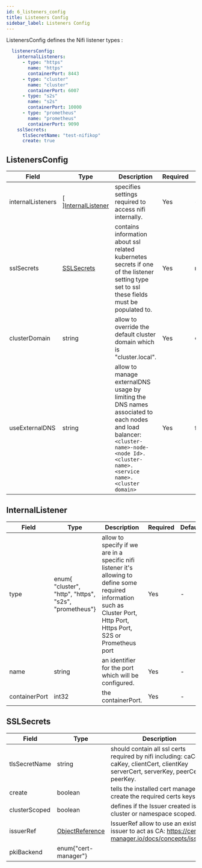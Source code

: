 ```yaml
---
id: 6_listeners_config
title: Listeners Config
sidebar_label: Listeners Config
---
```


ListenersConfig defines the Nifi listener types :

```yaml
  listenersConfig:
    internalListeners:
      - type: "https"
        name: "https"
        containerPort: 8443
      - type: "cluster"
        name: "cluster"
        containerPort: 6007
      - type: "s2s"
        name: "s2s"
        containerPort: 10000
      - type: "prometheus"
        name: "prometheus"
        containerPort: 9090
    sslSecrets:
      tlsSecretName: "test-nifikop"
      create: true
```

## ListenersConfig

|Field|Type|Description|Required|Default|
|-----|----|-----------|--------|--------|
|internalListeners|\[ \][InternalListener](#internallistener)| specifies settings required to access nifi internally.| Yes | - |
|sslSecrets|[SSLSecrets](#sslsecrets)| contains information about ssl related kubernetes secrets if one of the listener setting type set to ssl these fields must be populated to.| Yes | nil |
|clusterDomain|string|  allow to override the default cluster domain which is "cluster.local".| Yes | `cluster.local` |
|useExternalDNS|string|  allow to manage externalDNS usage by limiting the DNS names associated to each nodes and load balancer: `<cluster-name>-node-<node Id>.<cluster-name>.<service name>.<cluster domain>`| Yes | false |

## InternalListener

Field|Type|Description|Required|Default|
|-----|----|-----------|--------|--------|
|type|enum{ "cluster", "http", "https", "s2s", "prometheus"}| allow to specify if we are in a specific nifi listener it's allowing to define some required information such as Cluster Port, Http Port, Https Port, S2S or Prometheus port| Yes | - |
|name|string| an identifier for the port which will be configured. | Yes | - |
|containerPort|int32| the containerPort. | Yes | - |


## SSLSecrets

Field|Type|Description|Required|Default|
|-----|----|-----------|--------|--------|
|tlsSecretName|string| should contain all ssl certs required by nifi including: caCert, caKey, clientCert, clientKey serverCert, serverKey, peerCert, peerKey. | Yes | - |
|create|boolean| tells the installed cert manager to create the required certs keys. | Yes | - |
|clusterScoped|boolean| defines if the Issuer created is cluster or namespace scoped. | Yes | - |
|issuerRef|[ObjectReference](https://docs.cert-manager.io/en/release-0.9/reference/api-docs/index.html#objectreference-v1alpha1)| IssuerRef allow to use an existing issuer to act as CA: https://cert-manager.io/docs/concepts/issuer/ | No | - |
|pkiBackend|enum{"cert-manager"}| | Yes | - |

